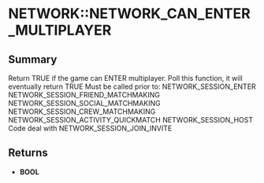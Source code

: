 # NETWORK::NETWORK_CAN_ENTER_MULTIPLAYER

## Summary
Return TRUE if the game can ENTER multiplayer.
Poll this function, it will eventually return TRUE
Must be called prior to:
NETWORK_SESSION_ENTER
NETWORK_SESSION_FRIEND_MATCHMAKING
NETWORK_SESSION_SOCIAL_MATCHMAKING
NETWORK_SESSION_CREW_MATCHMAKING
NETWORK_SESSION_ACTIVITY_QUICKMATCH
NETWORK_SESSION_HOST
Code deal with NETWORK_SESSION_JOIN_INVITE

## Returns
* **BOOL**